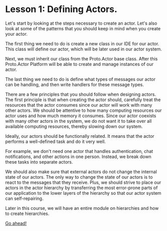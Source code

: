 # Lesson 1: Defining Actors.

Let's start by looking at the steps necessary to create an actor. Let's also look at some of the patterns that you should keep in mind when you create your actor. 

The first thing we need to do is create a new class in our IDE for our actor. This class will define our actor, which will be later used in our actor system. 

Next, we must inherit our class from the Proto.Actor base class. After this Proto.Actor Platform will be able to create and manage instances of our actor.

The last thing we need to do is define what types of messages our actor can be handling, and then write handlers for these message types.

There are a few principles that you should follow when designing actors. The first principle is that when creating the actor should, carefully treat the resources that the actor consumes since our actor will work with many other actors. We should be attentive to how many computing resources our actor uses and how much memory it consumes. Since our actor coexists with many other actors in the system, we do not want it to take over all available computing resources, thereby slowing down our system. 

Ideally, our actors should be functionally related. It means that the actor performs a well-defined task and do it very well.

For example, we don't need one actor that handles authentication, chat notifications, and other actions in one person. Instead, we break down these tasks into separate actors.

We should also make sure that external actors do not change the internal state of our actors. The only way to change the state of our actors is to react to the messages that they receive. Plus, we should strive to place our actors in the actor hierarchy by transferring the most error-prone parts of our application to the lower layers of the hierarchy so that our actor system can self-repairing.

Later in this course, we will have an entire module on hierarchies and how to create hierarchies. 

[Go ahead!](../lesson-2)
